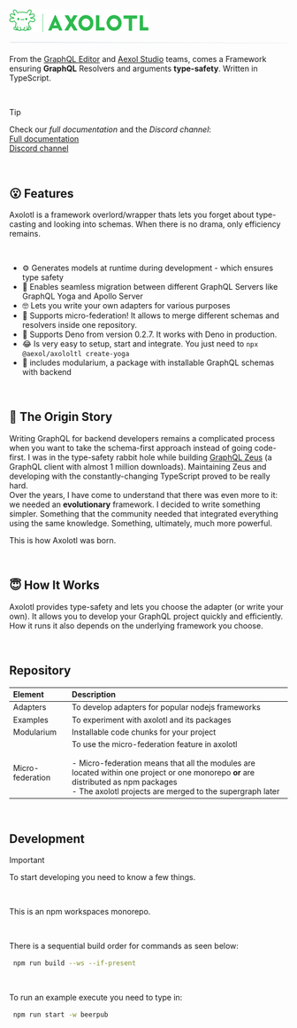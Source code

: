 ### <img src="/docs/public/axolotl-logo.png" width=50%> ![Vector 902 (Stroke) (1)](/docs/public/axolotl-stroke.png)

From the [GraphQL Editor](https://graphqleditor.com/) and [Aexol Studio](http://aexol.com/) teams, comes a Framework ensuring **GraphQL** Resolvers and arguments **type-safety**. Written in TypeScript.

<br />

> [!TIP]
> Check our *full documentation* and the *Discord channel*:\
> [Full documentation](https://axolotl-docs.vercel.app)\
> [Discord channel](https://discord.gg/f8SfgGBHRz)

<br />

## 😮 Features

Axolotl is a framework overlord/wrapper thats lets you forget about type-casting and looking into schemas. When there is no drama, only efficiency remains. 

<br />

- ⚙️ Generates models at runtime during development - which ensures type safety
- 🏃 Enables seamless migration between different GraphQL Servers like GraphQL Yoga and Apollo Server
- 🤓 Lets you write your own adapters for various purposes
- 🐙 Supports micro-federation! It allows to merge different schemas and resolvers inside one repository.
- 🦕 Supports Deno from version 0.2.7. It works with Deno in production.
- 😂 Is very easy to setup, start and integrate. You just need to `npx @aexol/axololtl create-yoga`
- 🦎 includes modularium, a package with installable GraphQL schemas with backend


<br />


## 🤔 The Origin Story

Writing GraphQL for backend developers remains a complicated process when you want to take the schema-first approach instead of going code-first. I was in the type-safety rabbit hole while building [GraphQL Zeus](https://github.com/graphql-editor/graphql-zeus) (a GraphQL client with almost 1 million downloads). Maintaining Zeus and developing with the constantly-changing TypeScript proved to be really hard. \
Over the years, I have come to understand that there was even more to it: we needed an **evolutionary** framework. I decided to write something simpler. Something that the community needed that integrated everything using the same knowledge. Something, ultimately, much more powerful.

This is how Axolotl was born.

<br />

## 😇 How It Works

Axolotl provides type-safety and lets you choose the adapter (or write your own). It allows you to develop your GraphQL project quickly and efficiently. How it runs it also depends on the underlying framework you choose. 

<br />

## Repository


|Element|Description|
|:---|:---| 
| Adapters      | To develop adapters for popular nodejs frameworks | 
| Examples      | To experiment with axolotl and its packages      |
| Modularium      | Installable code chunks for your project      |
| <br > Micro-federation | To use the micro-federation feature in axolotl <br /> <br /> - Micro-federation means that all the modules are located within one project or one monorepo **or** are distributed as npm packages <br /> - The axolotl projects are merged to the supergraph later|

<br />

## Development

>[!IMPORTANT]
>To start developing you need to know a few things.

<br />

This is an npm workspaces monorepo.

<br />

There is a sequential build order for commands as seen below:
```sh
 npm run build --ws --if-present
```

<br />


To run an example execute you need to type in:
```sh
 npm run start -w beerpub
```
